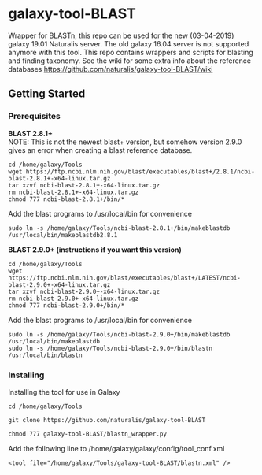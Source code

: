 # galaxy-tool-BLAST
Wrapper for BLASTn, this repo can be used for the new (03-04-2019) galaxy 19.01 Naturalis server. The old galaxy 16.04 server is not supported anymore with this tool. This repo contains wrappers and scripts for blasting and finding taxonomy. See the wiki for some extra info about the reference databases https://github.com/naturalis/galaxy-tool-BLAST/wiki

## Getting Started
### Prerequisites
**BLAST 2.8.1+**<br />
NOTE: This is not the newest blast+ version, but somehow version 2.9.0 gives an error when creating a blast reference database.
```
cd /home/galaxy/Tools
wget https://ftp.ncbi.nlm.nih.gov/blast/executables/blast+/2.8.1/ncbi-blast-2.8.1+-x64-linux.tar.gz
tar xzvf ncbi-blast-2.8.1+-x64-linux.tar.gz
rm ncbi-blast-2.8.1+-x64-linux.tar.gz
chmod 777 ncbi-blast-2.8.1+/bin/*
```
Add the blast programs to /usr/local/bin for convenience
```
sudo ln -s /home/galaxy/Tools/ncbi-blast-2.8.1+/bin/makeblastdb /usr/local/bin/makeblastdb2.8.1
```
**BLAST 2.9.0+ (instructions if you want this version)**<br />
```
cd /home/galaxy/Tools
wget https://ftp.ncbi.nlm.nih.gov/blast/executables/blast+/LATEST/ncbi-blast-2.9.0+-x64-linux.tar.gz
tar xzvf ncbi-blast-2.9.0+-x64-linux.tar.gz
rm ncbi-blast-2.9.0+-x64-linux.tar.gz
chmod 777 ncbi-blast-2.9.0+/bin/*
```
Add the blast programs to /usr/local/bin for convenience
```
sudo ln -s /home/galaxy/Tools/ncbi-blast-2.9.0+/bin/makeblastdb /usr/local/bin/makeblastdb
sudo ln -s /home/galaxy/Tools/ncbi-blast-2.9.0+/bin/blastn /usr/local/bin/blastn
```
### Installing
Installing the tool for use in Galaxy
```
cd /home/galaxy/Tools
```
```
git clone https://github.com/naturalis/galaxy-tool-BLAST
```
```
chmod 777 galaxy-tool-BLAST/blastn_wrapper.py
```
Add the following line to /home/galaxy/galaxy/config/tool_conf.xml
```
<tool file="/home/galaxy/Tools/galaxy-tool-BLAST/blastn.xml" />
```
